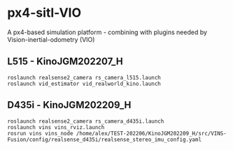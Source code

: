 # px4-sitl-VIO
A px4-based simulation platform - combining with plugins needed by Vision-inertial-odometry (VIO)


## L515 - KinoJGM202207_H
```
roslaunch realsense2_camera rs_camera_l515.launch
roslaunch vid_estimator vid_realworld_kino.launch 
```

## D435i - KinoJGM202209_H
```
roslaunch realsense2_camera rs_camera_d435i.launch 
roslaunch vins vins_rviz.launch 
rosrun vins vins_node /home/alex/TEST-202206/KinoJGM202209_H/src/VINS-Fusion/config/realsense_d435i/realsense_stereo_imu_config.yaml 
```
